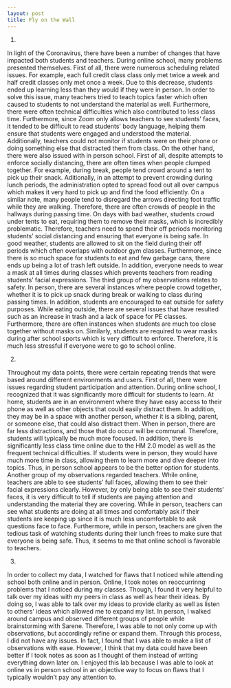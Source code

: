 ```yaml
--- 
layout: post
title: Fly on the Wall
--- 
```

1) 
  In light of the Coronavirus, there have been a number of changes that have impacted both students and teachers. During online school, many problems presented themselves. First of all, there were numerous scheduling related issues. For example, each full credit class class only met twice a week and half credit classes only met once a week. Due to this decrease, students ended up learning less than they would if they were in person. In order to solve this issue, many teachers tried to teach topics faster which often caused to students to not understand the material as well.  Furthermore, there were often technical difficulties which also contributed to less class time. Furthermore, since Zoom only allows teachers to see students’ faces, it tended to be difficult to read students' body language, helping them ensure that students were engaged and understood the material. Additionally, teachers could not monitor if students were on their phone or doing something else that distracted them from class.
  On the other hand, there were also issued with in person school. First of all, despite attempts to enforce socially distancing, there are often times when people clumped together. For example, during break, people tend crowd around a tent to pick up their snack. Aditionally, in an attempt to prevent crowding during lunch periods, the administration opted to spread food out all over campus which makes it very hard to pick up and find the food efficiently. On a similar note, many people tend to disregard the arrows directing foot traffic while they are walking. Therefore, there are often crowds of people in the hallways during passing time. On days with bad weather, students crowd under tents to eat, requiring them to remove their masks, which is incredibly problematic. Therefore, teachers need to spend their off periods monitoring students’ social distancing and ensuring that everyone is being safe. In good weather, students are allowed to sit on the field during their off periods which often overlaps with outdoor gym classes. Furthermore, since there is so much space for students to eat and few garbage cans, there ends up being a lot of trash left outside. In addition, everyone needs to wear a mask at all times during classes which prevents teachers from reading students’ facial expressions. 
  The third group of my observations relates to safety. In person, there are several instances where people crowd together, whether it is to pick up snack during break or walking to class during passing times. In addition, students are encouraged to eat outside for safety purposes. While eating outside, there are several issues that have resulted such as an increase in trash and a lack of space for PE classes. Furthermore, there are often instances when students are much too close together without masks on. Similarly, students are required to wear masks during after school sports which is very difficult to enforce. Therefore, it is much less stressful if everyone were to go to school online. 

  
2)
  Throughout my data points, there were certain repeating trends that were based around different environments and users. First of all, there were issues regarding student participation and attention. During online school, I recognized that it was significantly more difficult for students to learn. At home, students are in an environment where they have easy access to their phone as well as other objects that could easily distract them. In addition, they may be in a space with another person, whether it is a sibling, parent, or someone else, that could also distract them. When in person, there are far less distractions, and those that do occur will be communal. Therefore, students will typically be much more focused. In addition, there is significantly less class time online due to the HM 2.0 model as well as the frequent technical difficulties. If students were in person, they would have much more time in class, allowing them to learn more and dive deeper into topics. Thus, in person school appears to be the better option for students. 
  Another group of my observations regarded teachers. While online, teachers are able to see students’ full faces, allowing them to see their facial expressions clearly. However, by only being able to see their students’ faces, it is very difficult to tell if students are paying attention and understanding the material they are covering. While in person, teachers can see what students are doing at all times and comfortably ask if their students are keeping up since it is much less uncomfortable to ask questions face to face. Furthermore, while in person, teachers are given the tedious task of watching students during their lunch frees to make sure that everyone is being safe. Thus, it seems to me that online school is favorable to teachers.  
  
3)
  In order to collect my data, I watched for flaws that I noticed while attending school both online and in person. Online, I took notes on reoccurrinng problems that I noticed during my classes. Though, I found it very helpful to talk over my ideas with my peers in class as well as hear their ideas. By doing so, I was able to talk over my ideas to provide clarity as well as listen to others' ideas which allowed me to expand my list. In person, I walked around campus and observed different groups of people while brainstorming with Sarene. Therefore, I was able to not only come up with observations, but accordingly refine or expand them. Through this process, I did not have any issues. In fact, I found that I was able to make a list of observations with ease. However, I think that my data could have been better if I took notes as soon as I thought of them instead of writing everything down later on. I enjoyed this lab because I was able to look at online vs in person school in an objective way to focus on flaws that I typically wouldn’t pay any attention to. 

